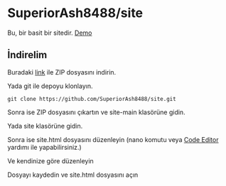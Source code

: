 # SuperiorAsh8488/site
Bu, bir basit bir sitedir.
[Demo](https://SuperiorAsh8488.github.io/site/site.html)
## İndirelim
Buradaki [link](https://github.com/SuperiorAsh8488/site/archive/refs/heads/main.zip) ile ZIP dosyasını indirin.

Yada git ile depoyu klonlayın.

    git clone https://github.com/SuperiorAsh8488/site.git
Sonra ise ZIP dosyasını çıkartın ve site-main klasörüne gidin.

Yada site klasörüne gidin.

Sonra ise site.html dosyasını düzenleyin (nano komutu veya [Code Editor](https://play.google.com/store/apps/details?id=com.rhmsoft.code) yardımı ile yapabilirsiniz.)

Ve kendinize göre düzenleyin

Dosyayı kaydedin ve site.html dosyasını açın
